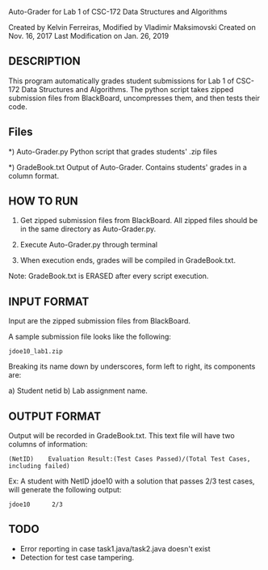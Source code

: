Auto-Grader for Lab 1 of CSC-172 Data Structures and Algorithms

Created by Kelvin Ferreiras, Modified by Vladimir Maksimovski
Created on Nov. 16, 2017
Last Modification on Jan. 26, 2019


## DESCRIPTION 

This program automatically grades student submissions for Lab 1 of CSC-172 Data Structures and Algorithms. The python script takes zipped submission files from BlackBoard, uncompresses them, and then tests their code. 

## Files

*) Auto-Grader.py
	Python script that grades students' .zip files
 
*) GradeBook.txt
	Output of Auto-Grader. Contains students' grades in a column format.


## HOW TO RUN 

1) Get zipped submission files from BlackBoard. All zipped files should be in the same directory as Auto-Grader.py.

2) Execute Auto-Grader.py through terminal

3) When execution ends, grades will be compiled in GradeBook.txt.

Note: GradeBook.txt is ERASED after every script execution.

## INPUT FORMAT

Input are the zipped submission files from BlackBoard.

A sample submission file looks like the following:

	jdoe10_lab1.zip 

Breaking its name down by underscores, form left to right, its components are:

a) Student netid
b) Lab assignment name.

## OUTPUT FORMAT

Output will be recorded in GradeBook.txt. This text file will have two columns of information:

	(NetID)    Evaluation Result:(Test Cases Passed)/(Total Test Cases, including failed)

Ex: A student with NetID jdoe10 with a solution that passes 2/3 test cases, will generate the following output:
	
	jdoe10		2/3

## TODO
- Error reporting in case task1.java/task2.java doesn't exist 
- Detection for test case tampering.
